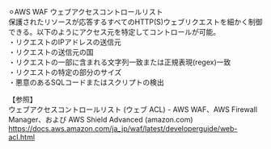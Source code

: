 ⚪︎AWS WAF ウェブアクセスコントロールリスト</br>
保護されたリソースが応答するすべてのHTTP(S)ウェブリクエストを細かく制御できる。以下のようにアクセス元を特定してコントロールが可能。</br>
・リクエストのIPアドレスの送信元</br>
・リクエストの送信元の国</br>
・リクエストの一部に含まれる文字列一致または正規表現(regex)一致</br>
・リクエストの特定の部分のサイズ</br>
・悪意のあるSQLコードまたはスクリプトの検出</br>

【参照】</br>
ウェブアクセスコントロールリスト (ウェブ ACL) - AWS WAF、AWS Firewall Manager、および AWS Shield Advanced (amazon.com)</br>
https://docs.aws.amazon.com/ja_jp/waf/latest/developerguide/web-acl.html</br>
</br></br>
